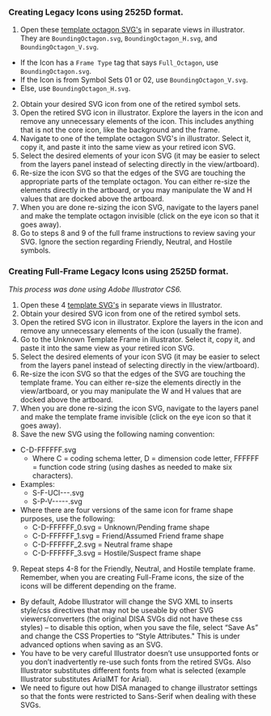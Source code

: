 ### Creating Legacy Icons using 2525D format.
1. Open these [template octagon SVG's](https://github.com/Esri/joint-military-symbology-xml/tree/master/svg/MIL_STD_2525D_Symbols) in separate views in illustrator. They are `BoundingOctagon.svg`, `BoundingOctagon_H.svg`, and `BoundingOctagon_V.svg`.
  * If the Icon has a `Frame Type` tag that says `Full_Octagon`, use `BoundingOctagon.svg`.
  * If the Icon is from Symbol Sets 01 or 02, use `BoundingOctagon_V.svg`.
  * Else, use `BoundingOctagon_H.svg`.
2. Obtain your desired SVG icon from one of the retired symbol sets.
3. Open the retired SVG icon in illustrator. Explore the layers in the icon and remove any unnecessary elements of the icon. This includes anything that is not the core icon, like the background and the frame.
4. Navigate to one of the template octagon SVG's in illustrator. Select it, copy it, and paste it into the same view as your retired icon SVG. 
5. Select the desired elements of your icon SVG (it may be easier to select from the layers panel instead of selecting directly in the view/artboard).
6. Re-size the icon SVG so that the edges of the SVG are touching the appropriate parts of the template octagon. You can either re-size the elements directly in the artboard, or you may manipulate the W and H values that are docked above the artboard.
7. When you are done re-sizing the icon SVG, navigate to the layers panel and make the template octagon invisible (click on the eye icon so that it goes away).
8. Go to steps 8 and 9 of the full frame instructions to review saving your SVG. Ignore the section regarding Friendly, Neutral, and Hostile symbols. 


### Creating Full-Frame Legacy Icons using 2525D format.

*This process was done using Adobe Illustrator CS6.*

1. Open these 4 [template SVG's](https://github.com/Esri/joint-military-symbology-xml/tree/master/svg/MIL_STD_2525D_Symbols/Frames/Template) in separate views in Illustrator. 
2. Obtain your desired SVG icon from one of the retired symbol sets.
3. Open the retired SVG icon in illustrator. Explore the layers in the icon and remove any unnecessary elements of the icon (usually the frame).
4. Go to the Unknown Template Frame in illustrator. Select it, copy it, and paste it into the same view as your retired icon SVG.
5. Select the desired elements of your icon SVG (it may be easier to select from the layers panel instead of selecting directly in the view/artboard). 
6. Re-size the icon SVG so that the edges of the SVG are touching the template frame. You can either re-size the elements directly in the view/artboard, or you may manipulate the W and H values that are docked above the artboard. 
7. When you are done re-sizing the icon SVG, navigate to the layers panel and make the template frame invisible (click on the eye icon so that it goes away). 
8. Save the new SVG using the following naming convention: 
  * C-D-FFFFFF.svg
    * Where C = coding schema letter, D = dimension code letter, FFFFFF = function code string (using dashes as needed to make six characters).
  * Examples:
    * S-F-UCI---.svg 
    * S-P-V-----.svg
  * Where there are four versions of the same icon for frame shape purposes, use the following:
    * C-D-FFFFFF_0.svg = Unknown/Pending frame shape 
    * C-D-FFFFFF_1.svg = Friend/Assumed Friend frame shape 
    * C-D-FFFFFF_2.svg = Neutral frame shape 
    * C-D-FFFFFF_3.svg = Hostile/Suspect frame shape
9. Repeat steps 4-8 for the Friendly, Neutral, and Hostile template frame. Remember, when you are creating Full-Frame icons, the size of the icons will be different depending on the frame. 
  * By default, Adobe Illustrator will change the SVG XML to inserts style/css directives that may not be useable by other SVG viewers/converters (the original DISA SVGs did not have these css styles) – to disable this option, when you save the file, select “Save As” and change the CSS Properties to “Style Attributes." This is under advanced options when saving as an SVG.
  * You have to be very careful Illustrator doesn’t use unsupported fonts or you don’t inadvertently re-use such fonts from the retired SVGs. Also Illustrator substitutes different fonts from what is selected (example Illustrator substitutes ArialMT for Arial). 
  * We need to figure out how DISA managed to change illustrator settings so that the fonts were restricted to Sans-Serif when dealing with these SVGs. 




